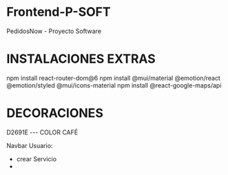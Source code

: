 # Frontend-P-SOFT
PedidosNow - Proyecto Software

# INSTALACIONES EXTRAS
npm install react-router-dom@6
npm install @mui/material @emotion/react @emotion/styled @mui/icons-material
npm install @react-google-maps/api

# DECORACIONES
D2691E --- COLOR CAFÉ


Navbar Usuario:
- crear Servicio
- 